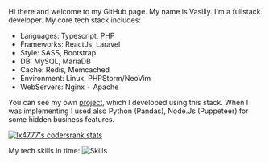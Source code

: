 Hi there and welcome to my GitHub page. My name is Vasiliy. I'm a fullstack developer.
My core tech stack includes:
- Languages: Typescript, PHP
- Frameworks: ReactJs, Laravel
- Style: SASS, Bootstrap
- DB: MySQL, MariaDB
- Cache: Redis, Memcached
- Environment: Linux, PHPStorm/NeoVim
- WebServers: Nginx + Apache

You can see my own [project](https://magistral-perm.ru), which I developed using this stack. When I was implementing I used also Python (Pandas), Node.Js (Puppeteer) for some hidden business features.

[![lx4777's codersrank stats](ttps://cr-ss-service.azurewebsites.net/api/ScreenShot?widget=summary&username=LX4777&badges=2&show-avatar=false)](https://profile.codersrank.io/user/lx4777)

My tech skills in time:
![Skills](https://cr-skills-chart-widget.azurewebsites.net/api/api?username=lx4777)

